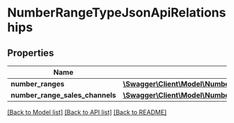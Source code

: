 # NumberRangeTypeJsonApiRelationships

## Properties
Name | Type | Description | Notes
------------ | ------------- | ------------- | -------------
**number_ranges** | [**\Swagger\Client\Model\NumberRangeTypeJsonApiRelationshipsNumberRanges**](NumberRangeTypeJsonApiRelationshipsNumberRanges.md) |  | [optional] 
**number_range_sales_channels** | [**\Swagger\Client\Model\NumberRangeTypeJsonApiRelationshipsNumberRangeSalesChannels**](NumberRangeTypeJsonApiRelationshipsNumberRangeSalesChannels.md) |  | [optional] 

[[Back to Model list]](../../README.md#documentation-for-models) [[Back to API list]](../../README.md#documentation-for-api-endpoints) [[Back to README]](../../README.md)


